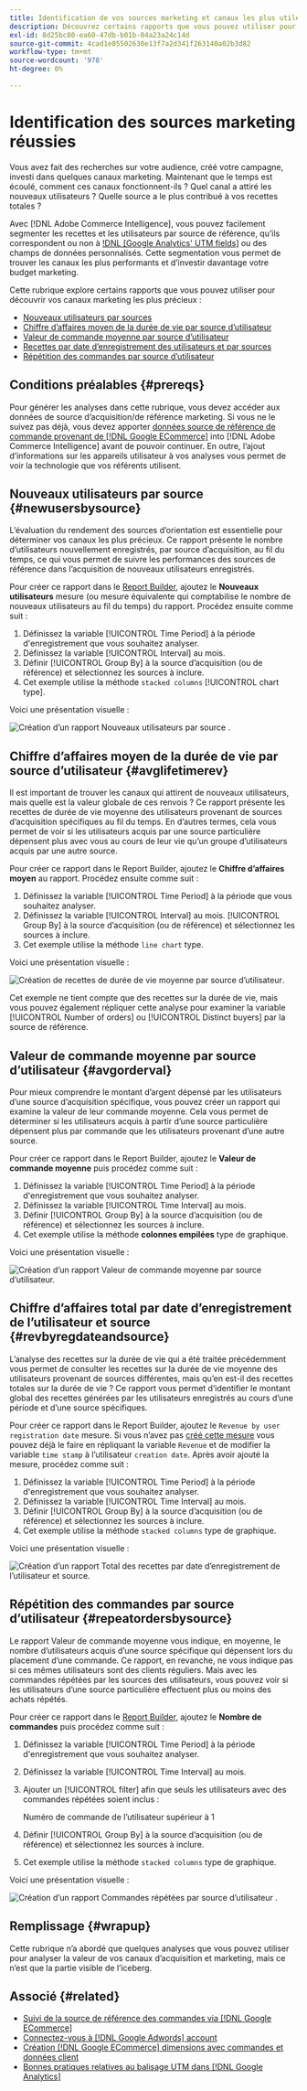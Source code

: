 ```yaml
---
title: Identification de vos sources marketing et canaux les plus utiles
description: Découvrez certains rapports que vous pouvez utiliser pour découvrir vos canaux marketing les plus précieux.
exl-id: 8d25bc80-ea60-47db-b01b-04a23a24c14d
source-git-commit: 4cad1e05502630e13f7a2d341f263140a02b3d82
workflow-type: tm+mt
source-wordcount: '978'
ht-degree: 0%

---
```


# Identification des sources marketing réussies

Vous avez fait des recherches sur votre audience, créé votre campagne, investi dans quelques canaux marketing. Maintenant que le temps est écoulé, comment ces canaux fonctionnent-ils ? Quel canal a attiré les nouveaux utilisateurs ? Quelle source a le plus contribué à vos recettes totales ?

Avec [!DNL Adobe Commerce Intelligence], vous pouvez facilement segmenter les recettes et les utilisateurs par source de référence, qu’ils correspondent ou non à [!DNL [Google Analytics' UTM fields]](https://support.google.com/analytics/answer/1191184?hl=en) ou des champs de données personnalisés. Cette segmentation vous permet de trouver les canaux les plus performants et d’investir davantage votre budget marketing.

Cette rubrique explore certains rapports que vous pouvez utiliser pour découvrir vos canaux marketing les plus précieux :

* [Nouveaux utilisateurs par sources](#newusersbysource)
* [Chiffre d’affaires moyen de la durée de vie par source d’utilisateur](#avglifetimerev)
* [Valeur de commande moyenne par source d’utilisateur](#avgorderval)
* [Recettes par date d’enregistrement des utilisateurs et par sources](#revbyregdateandsource)
* [Répétition des commandes par source d’utilisateur](#repeatordersbysource)

## Conditions préalables {#prereqs}

Pour générer les analyses dans cette rubrique, vous devez accéder aux données de source d’acquisition/de référence marketing. Si vous ne le suivez pas déjà, vous devez apporter [données source de référence de commande provenant de [!DNL Google ECommerce]](../importing-data/integrations/google-ecommerce.md) into [!DNL Adobe Commerce Intelligence] avant de pouvoir continuer. En outre, l’ajout d’informations sur les appareils utilisateur à vos analyses vous permet de voir la technologie que vos référents utilisent.

## Nouveaux utilisateurs par source {#newusersbysource}

L’évaluation du rendement des sources d’orientation est essentielle pour déterminer vos canaux les plus précieux. Ce rapport présente le nombre d’utilisateurs nouvellement enregistrés, par source d’acquisition, au fil du temps, ce qui vous permet de suivre les performances des sources de référence dans l’acquisition de nouveaux utilisateurs enregistrés.

Pour créer ce rapport dans le [Report Builder](../../tutorials/using-visual-report-builder.md), ajoutez le **Nouveaux utilisateurs** mesure (ou mesure équivalente qui comptabilise le nombre de nouveaux utilisateurs au fil du temps) du rapport. Procédez ensuite comme suit :

1. Définissez la variable [!UICONTROL Time Period] à la période d&#39;enregistrement que vous souhaitez analyser.
1. Définissez la variable [!UICONTROL Interval] au mois.
1. Définir [!UICONTROL Group By] à la source d’acquisition (ou de référence) et sélectionnez les sources à inclure.
1. Cet exemple utilise la méthode `stacked columns` [!UICONTROL chart type].

Voici une présentation visuelle :

![Création d’un rapport Nouveaux utilisateurs par source .](../../assets/New_Users_by_source.gif)

## Chiffre d’affaires moyen de la durée de vie par source d’utilisateur {#avglifetimerev}

Il est important de trouver les canaux qui attirent de nouveaux utilisateurs, mais quelle est la valeur globale de ces renvois ? Ce rapport présente les recettes de durée de vie moyenne des utilisateurs provenant de sources d’acquisition spécifiques au fil du temps. En d’autres termes, cela vous permet de voir si les utilisateurs acquis par une source particulière dépensent plus avec vous au cours de leur vie qu’un groupe d’utilisateurs acquis par une autre source.

Pour créer ce rapport dans le Report Builder, ajoutez le **Chiffre d’affaires moyen** au rapport. Procédez ensuite comme suit :

1. Définissez la variable [!UICONTROL Time Period] à la période que vous souhaitez analyser.
1. Définissez la variable [!UICONTROL Interval] au mois.
   [!UICONTROL Group By] à la source d’acquisition (ou de référence) et sélectionnez les sources à inclure.
1. Cet exemple utilise la méthode `line chart` type.

Voici une présentation visuelle :

![Création de recettes de durée de vie moyenne par source d’utilisateur](../../assets/Lifetime_revenue_by_user_source.gif).

Cet exemple ne tient compte que des recettes sur la durée de vie, mais vous pouvez également répliquer cette analyse pour examiner la variable [!UICONTROL Number of orders] ou [!UICONTROL Distinct buyers] par la source de référence.

## Valeur de commande moyenne par source d’utilisateur {#avgorderval}

Pour mieux comprendre le montant d’argent dépensé par les utilisateurs d’une source d’acquisition spécifique, vous pouvez créer un rapport qui examine la valeur de leur commande moyenne. Cela vous permet de déterminer si les utilisateurs acquis à partir d’une source particulière dépensent plus par commande que les utilisateurs provenant d’une autre source.

Pour créer ce rapport dans le Report Builder, ajoutez le **Valeur de commande moyenne** puis procédez comme suit :

1. Définissez la variable [!UICONTROL Time Period] à la période d&#39;enregistrement que vous souhaitez analyser.
1. Définissez la variable [!UICONTROL Time Interval] au mois.
1. Définir [!UICONTROL Group By] à la source d’acquisition (ou de référence) et sélectionnez les sources à inclure.
1. Cet exemple utilise la méthode **colonnes empilées** type de graphique.

Voici une présentation visuelle :

![Création d’un rapport Valeur de commande moyenne par source d’utilisateur.](../../assets/Average_order_value_by_source.gif)

## Chiffre d’affaires total par date d’enregistrement de l’utilisateur et source {#revbyregdateandsource}

L’analyse des recettes sur la durée de vie qui a été traitée précédemment vous permet de consulter les recettes sur la durée de vie moyenne des utilisateurs provenant de sources différentes, mais qu’en est-il des recettes totales sur la durée de vie ? Ce rapport vous permet d’identifier le montant global des recettes générées par les utilisateurs enregistrés au cours d’une période et d’une source spécifiques.

Pour créer ce rapport dans le Report Builder, ajoutez le `Revenue by user registration date` mesure. Si vous n’avez pas [créé cette mesure](../../data-user/reports/ess-manage-data-metrics.md) vous pouvez déjà le faire en répliquant la variable `Revenue` et de modifier la variable `time stamp` à l’utilisateur `creation date`. Après avoir ajouté la mesure, procédez comme suit :

1. Définissez la variable [!UICONTROL Time Period] à la période d&#39;enregistrement que vous souhaitez analyser.
1. Définissez la variable [!UICONTROL Time Interval] au mois.
1. Définir [!UICONTROL Group By] à la source d’acquisition (ou de référence) et sélectionnez les sources à inclure.
1. Cet exemple utilise la méthode `stacked columns` type de graphique.

Voici une présentation visuelle :

![Création d’un rapport Total des recettes par date d’enregistrement de l’utilisateur et source.](../../assets/Revenue_by_user_registration_date_and_source.gif)

## Répétition des commandes par source d’utilisateur {#repeatordersbysource}

Le rapport Valeur de commande moyenne vous indique, en moyenne, le nombre d’utilisateurs acquis d’une source spécifique qui dépensent lors du placement d’une commande. Ce rapport, en revanche, ne vous indique pas si ces mêmes utilisateurs sont des clients réguliers. Mais avec les commandes répétées par les sources des utilisateurs, vous pouvez voir si les utilisateurs d’une source particulière effectuent plus ou moins des achats répétés.

Pour créer ce rapport dans le [Report Builder](../../tutorials/using-visual-report-builder.md), ajoutez le **Nombre de commandes** puis procédez comme suit :

1. Définissez la variable [!UICONTROL Time Period] à la période d&#39;enregistrement que vous souhaitez analyser.
1. Définissez la variable [!UICONTROL Time Interval] au mois.
1. Ajouter un [!UICONTROL filter] afin que seuls les utilisateurs avec des commandes répétées soient inclus :

   Numéro de commande de l’utilisateur supérieur à 1

1. Définir [!UICONTROL Group By] à la source d’acquisition (ou de référence) et sélectionnez les sources à inclure.
1. Cet exemple utilise la méthode `stacked columns` type de graphique.

Voici une présentation visuelle :

![Création d’un rapport Commandes répétées par source d’utilisateur .](../../assets/Repeat_orders_by_user_source.gif)


## Remplissage {#wrapup}

Cette rubrique n’a abordé que quelques analyses que vous pouvez utiliser pour analyser la valeur de vos canaux d’acquisition et marketing, mais ce n’est que la partie visible de l’iceberg.

## Associé {#related}

* [Suivi de la source de référence des commandes via [!DNL Google ECommerce]](../importing-data/integrations/google-ecommerce.md)
* [Connectez-vous à [!DNL Google Adwords] account](../importing-data/integrations/google-adwords.md)
* [Création [!DNL Google ECommerce] dimensions avec commandes et données client](../data-warehouse-mgr/bldg-google-ecomm-dim.md)
* [Bonnes pratiques relatives au balisage UTM dans [!DNL Google Analytics]](../../best-practices/utm-tagging-google.md)
